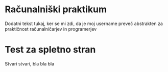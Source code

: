 # Računalniški praktikum

Dodatni tekst tukaj, ker se mi zdi, da je moj username preveč abstrakten za praktičnost računalničarjev in programerjev


# Test za spletno stran

Stvari stvari, bla bla bla